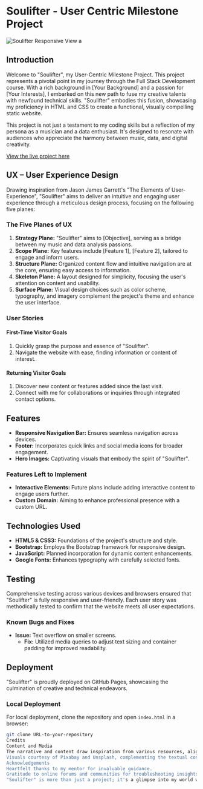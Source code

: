 # Soulifter - User Centric Milestone Project

![Soulifter Responsive View](path/to/responsive-screenshot.png) a

## Introduction

Welcome to "Soulifter", my User-Centric Milestone Project. This project represents a pivotal point in my journey through the Full Stack Development course. With a rich background in [Your Background] and a passion for [Your Interests], I embarked on this new path to fuse my creative talents with newfound technical skills. "Soulifter" embodies this fusion, showcasing my proficiency in HTML and CSS to create a functional, visually compelling static website.

This project is not just a testament to my coding skills but a reflection of my persona as a musician and a data enthusiast. It's designed to resonate with audiences who appreciate the harmony between music, data, and digital creativity.

[View the live project here](URL-to-your-project)

## UX – User Experience Design

Drawing inspiration from Jason James Garrett's "The Elements of User-Experience", "Soulifter" aims to deliver an intuitive and engaging user experience through a meticulous design process, focusing on the following five planes:

### The Five Planes of UX

1. **Strategy Plane:** "Soulifter" aims to [Objective], serving as a bridge between my music and data analysis passions.
2. **Scope Plane:** Key features include [Feature 1], [Feature 2], tailored to engage and inform users.
3. **Structure Plane:** Organized content flow and intuitive navigation are at the core, ensuring easy access to information.
4. **Skeleton Plane:** A layout designed for simplicity, focusing the user's attention on content and usability.
5. **Surface Plane:** Visual design choices such as color scheme, typography, and imagery complement the project's theme and enhance the user interface.

### User Stories

#### First-Time Visitor Goals

1. Quickly grasp the purpose and essence of "Soulifter".
2. Navigate the website with ease, finding information or content of interest.

#### Returning Visitor Goals

1. Discover new content or features added since the last visit.
2. Connect with me for collaborations or inquiries through integrated contact options.

## Features

- **Responsive Navigation Bar:** Ensures seamless navigation across devices.
- **Footer:** Incorporates quick links and social media icons for broader engagement.
- **Hero Images:** Captivating visuals that embody the spirit of "Soulifter".

### Features Left to Implement

- **Interactive Elements:** Future plans include adding interactive content to engage users further.
- **Custom Domain:** Aiming to enhance professional presence with a custom URL.

## Technologies Used

- **HTML5 & CSS3:** Foundations of the project's structure and style.
- **Bootstrap:** Employs the Bootstrap framework for responsive design.
- **JavaScript:** Planned incorporation for dynamic content enhancements.
- **Google Fonts:** Enhances typography with carefully selected fonts.

## Testing

Comprehensive testing across various devices and browsers ensured that "Soulifter" is fully responsive and user-friendly. Each user story was methodically tested to confirm that the website meets all user expectations.

### Known Bugs and Fixes

- **Issue:** Text overflow on smaller screens.
  - **Fix:** Utilized media queries to adjust text sizing and container padding for improved readability.

## Deployment

"Soulifter" is proudly deployed on GitHub Pages, showcasing the culmination of creative and technical endeavors.

### Local Deployment

For local deployment, clone the repository and open `index.html` in a browser:

```bash
git clone URL-to-your-repository
Credits
Content and Media
The narrative and content draw inspiration from various resources, aligning with the project's theme.
Visuals courtesy of Pixabay and Unsplash, complementing the textual content.
Acknowledgements
Heartfelt thanks to my mentor for invaluable guidance.
Gratitude to online forums and communities for troubleshooting insights.
"Soulifter" is more than just a project; it's a glimpse into my world where music, data, and coding harmonize. I invite you to explore, enjoy, and connect. Your feedback and inquiries are always welcome.


